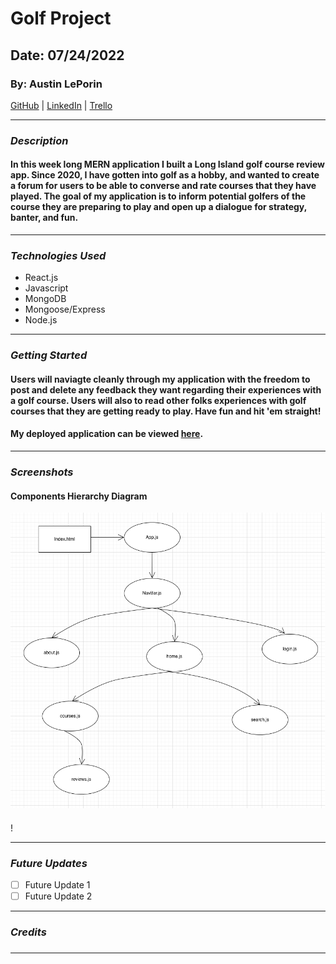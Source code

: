 # Golf Project

## Date: 07/24/2022

### By: Austin LePorin

[GitHub](https://github.com/aleporin/golf_project) | [LinkedIn](https://www.linkedin.com/in/austin-leporin/) | [Trello](https://trello.com/b/TcKZhF8h/golf-project)

---

### **_Description_**

####  In this week long MERN application I built a Long Island golf course review app. Since 2020, I have gotten into golf as a hobby, and wanted to create a forum for users to be able to converse and rate courses that they have played. The goal of my application is to inform potential golfers of the course they are preparing to play and open up a dialogue for strategy, banter, and fun. 

---

### **_Technologies Used_**

- React.js
- Javascript 
- MongoDB
- Mongoose/Express
- Node.js

---

### **_Getting Started_**

#### Users will naviagte cleanly through my application with the freedom to post and delete any feedback they want regarding their experiences with a golf course. Users will also to read other folks experiences with golf courses that they are getting ready to play. Have fun and hit 'em straight!

#### My deployed application can be viewed [here](URL).

---

### **_Screenshots_**

#### Components Hierarchy Diagram

![Components Hierarchy Diagram](/assets/Screen%20Shot%202022-07-24%20at%2010.15.55%20PM.png)

#### 

!

---

### **_Future Updates_**

- [ ] Future Update 1
- [ ] Future Update 2

---

### **_Credits_**

##### 

##### 

##### 

---
